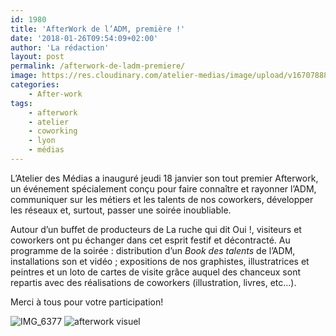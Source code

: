 ```yaml
---
id: 1980
title: 'AfterWork de l’ADM, première !'
date: '2018-01-26T09:54:09+02:00'
author: 'La rédaction'
layout: post
permalink: /afterwork-de-ladm-premiere/
image: https://res.cloudinary.com/atelier-medias/image/upload/v1670788891/blog/kxenjyshyad9qmplcidi.jpg
categories:
    - After-work
tags:
    - afterwork
    - atelier
    - coworking
    - lyon
    - médias
---
```


L’Atelier des Médias a inauguré jeudi 18 janvier son tout premier Afterwork, un événement spécialement conçu pour faire connaître et rayonner l’ADM, communiquer sur les métiers et les talents de nos coworkers, développer les réseaux et, surtout, passer une soirée inoubliable.

Autour d’un buffet de producteurs de La ruche qui dit Oui !, visiteurs et coworkers ont pu échanger dans cet esprit festif et décontracté. Au programme de la soirée : distribution d’un *Book des talents* de l’ADM, installations son et vidéo ; expositions de nos graphistes, illustratrices et peintres et un loto de cartes de visite grâce auquel des chanceux sont repartis avec des réalisations de coworkers (illustration, livres, etc…).

Merci à tous pour votre participation!

![IMG_6377](https://res.cloudinary.com/atelier-medias/image/upload/v1670788893/blog/jvungjjslostnd1jumkq.jpg) ![afterwork visuel](https://res.cloudinary.com/atelier-medias/image/upload/v1670791289/blog/c2r0rqzwnzuiqbnript2.jpg)